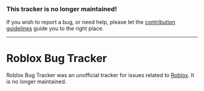 ### This tracker is no longer maintained!

If you wish to report a bug, or need help, please let the [contribution guidelines](https://github.com/Anaminus/roblox-bug-tracker/blob/master/CONTRIBUTING.md) guide you to the right place.

----

# Roblox Bug Tracker

Roblox Bug Tracker was an unofficial tracker for issues related to [Roblox](http://www.roblox.com). It is no longer maintained.
